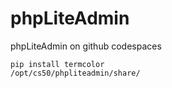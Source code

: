 # phpLiteAdmin
phpLiteAdmin on github codespaces

```
pip install termcolor
/opt/cs50/phpliteadmin/share/
```
